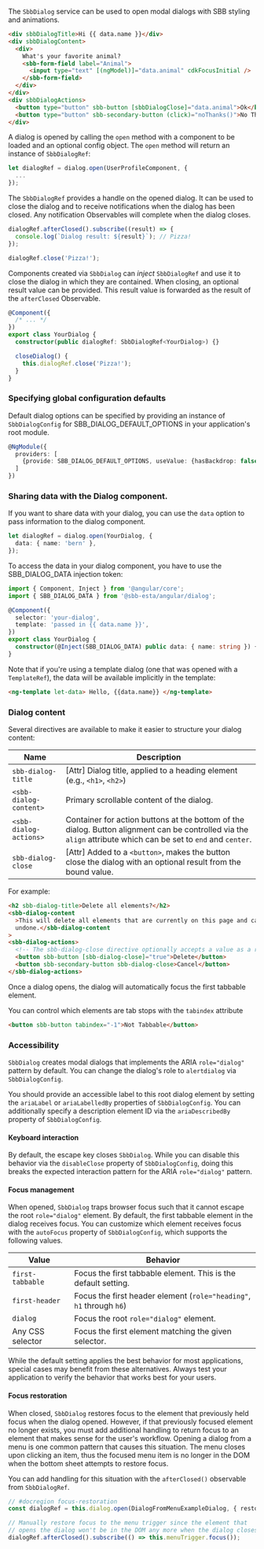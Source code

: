 The `SbbDialog` service can be used to open modal dialogs with SBB styling and animations.

```html
<div sbbDialogTitle>Hi {{ data.name }}</div>
<div sbbDialogContent>
  <div>
    What's your favorite animal?
    <sbb-form-field label="Animal">
      <input type="text" [(ngModel)]="data.animal" cdkFocusInitial />
    </sbb-form-field>
  </div>
</div>
<div sbbDialogActions>
  <button type="button" sbb-button [sbbDialogClose]="data.animal">Ok</button>
  <button type="button" sbb-secondary-button (click)="noThanks()">No Thanks</button>
</div>
```

A dialog is opened by calling the `open` method with a component to be loaded and an optional
config object. The `open` method will return an instance of `SbbDialogRef`:

```ts
let dialogRef = dialog.open(UserProfileComponent, {
  ...
});
```

The `SbbDialogRef` provides a handle on the opened dialog. It can be used to close the dialog and to
receive notifications when the dialog has been closed. Any notification Observables will complete when the dialog closes.

```ts
dialogRef.afterClosed().subscribe((result) => {
  console.log(`Dialog result: ${result}`); // Pizza!
});

dialogRef.close('Pizza!');
```

Components created via `SbbDialog` can _inject_ `SbbDialogRef` and use it to close the dialog
in which they are contained. When closing, an optional result value can be provided. This result
value is forwarded as the result of the `afterClosed` Observable.

```ts
@Component({
  /* ... */
})
export class YourDialog {
  constructor(public dialogRef: SbbDialogRef<YourDialog>) {}

  closeDialog() {
    this.dialogRef.close('Pizza!');
  }
}
```

### Specifying global configuration defaults

Default dialog options can be specified by providing an instance of `SbbDialogConfig` for
SBB_DIALOG_DEFAULT_OPTIONS in your application's root module.

```ts
@NgModule({
  providers: [
    {provide: SBB_DIALOG_DEFAULT_OPTIONS, useValue: {hasBackdrop: false}}
  ]
})
```

### Sharing data with the Dialog component.

If you want to share data with your dialog, you can use the `data`
option to pass information to the dialog component.

```ts
let dialogRef = dialog.open(YourDialog, {
  data: { name: 'bern' },
});
```

To access the data in your dialog component, you have to use the SBB_DIALOG_DATA injection token:

```ts
import { Component, Inject } from '@angular/core';
import { SBB_DIALOG_DATA } from '@sbb-esta/angular/dialog';

@Component({
  selector: 'your-dialog',
  template: 'passed in {{ data.name }}',
})
export class YourDialog {
  constructor(@Inject(SBB_DIALOG_DATA) public data: { name: string }) {}
}
```

Note that if you're using a template dialog (one that was opened with a `TemplateRef`), the data
will be available implicitly in the template:

```html
<ng-template let-data> Hello, {{data.name}} </ng-template>
```

### Dialog content

Several directives are available to make it easier to structure your dialog content:

| Name                   | Description                                                                                                                                                    |
| ---------------------- | -------------------------------------------------------------------------------------------------------------------------------------------------------------- |
| `sbb-dialog-title`     | \[Attr] Dialog title, applied to a heading element (e.g., `<h1>`, `<h2>`)                                                                                      |
| `<sbb-dialog-content>` | Primary scrollable content of the dialog.                                                                                                                      |
| `<sbb-dialog-actions>` | Container for action buttons at the bottom of the dialog. Button alignment can be controlled via the `align` attribute which can be set to `end` and `center`. |
| `sbb-dialog-close`     | \[Attr] Added to a `<button>`, makes the button close the dialog with an optional result from the bound value.                                                 |

For example:

```html
<h2 sbb-dialog-title>Delete all elements?</h2>
<sbb-dialog-content
  >This will delete all elements that are currently on this page and cannot be
  undone.</sbb-dialog-content
>
<sbb-dialog-actions>
  <!-- The sbb-dialog-close directive optionally accepts a value as a result for the dialog. -->
  <button sbb-button [sbb-dialog-close]="true">Delete</button>
  <button sbb-secondary-button sbb-dialog-close>Cancel</button>
</sbb-dialog-actions>
```

Once a dialog opens, the dialog will automatically focus the first tabbable element.

You can control which elements are tab stops with the `tabindex` attribute

```html
<button sbb-button tabindex="-1">Not Tabbable</button>
```

### Accessibility

`SbbDialog` creates modal dialogs that implements the ARIA `role="dialog"` pattern by default.
You can change the dialog's role to `alertdialog` via `SbbDialogConfig`.

You should provide an accessible label to this root dialog element by setting the `ariaLabel` or
`ariaLabelledBy` properties of `SbbDialogConfig`. You can additionally specify a description element
ID via the `ariaDescribedBy` property of `SbbDialogConfig`.

#### Keyboard interaction

By default, the escape key closes `SbbDialog`. While you can disable this behavior via
the `disableClose` property of `SbbDialogConfig`, doing this breaks the expected interaction
pattern for the ARIA `role="dialog"` pattern.

#### Focus management

When opened, `SbbDialog` traps browser focus such that it cannot escape the root
`role="dialog"` element. By default, the first tabbable element in the dialog receives focus.
You can customize which element receives focus with the `autoFocus` property of
`SbbDialogConfig`, which supports the following values.

| Value            | Behavior                                                             |
| ---------------- | -------------------------------------------------------------------- |
| `first-tabbable` | Focus the first tabbable element. This is the default setting.       |
| `first-header`   | Focus the first header element (`role="heading"`, `h1` through `h6`) |
| `dialog`         | Focus the root `role="dialog"` element.                              |
| Any CSS selector | Focus the first element matching the given selector.                 |

While the default setting applies the best behavior for most applications, special cases may benefit
from these alternatives. Always test your application to verify the behavior that works best for
your users.

#### Focus restoration

When closed, `SbbDialog` restores focus to the element that previously held focus when the
dialog opened. However, if that previously focused element no longer exists, you must
add additional handling to return focus to an element that makes sense for the user's workflow.
Opening a dialog from a menu is one common pattern that causes this situation. The menu
closes upon clicking an item, thus the focused menu item is no longer in the DOM when the bottom
sheet attempts to restore focus.

You can add handling for this situation with the `afterClosed()` observable from `SbbDialogRef`.

```ts
// #docregion focus-restoration
const dialogRef = this.dialog.open(DialogFromMenuExampleDialog, { restoreFocus: false });

// Manually restore focus to the menu trigger since the element that
// opens the dialog won't be in the DOM any more when the dialog closes.
dialogRef.afterClosed().subscribe(() => this.menuTrigger.focus());
```
